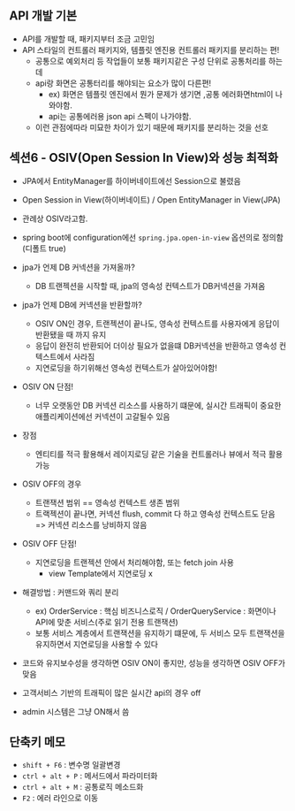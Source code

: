## API 개발 기본

* API를 개발할 때, 패키지부터 조금 고민임
* API 스타일의 컨트롤러 패키지와, 템플릿 엔진용 컨트롤러 패키지를 분리하는 편!
  * 공통으로 예외처리 등 작업들이 보통 패키지같은 구성 단위로 공통처리를 하는데
  * api랑 화면은 공통터리를 해야되는 요소가 많이 다른편!
    * ex) 화면은 템플릿 엔진에서 뭔가 문제가 생기면 ,공통 에러화면html이 나와야함.
    * api는 공통에러용 json api 스펙이 나가야함.
  * 이런 관점에따라 미묘한 차이가 있기 때문에 패키지를 분리하는 것을 선호


## 섹션6 - OSIV(Open Session In View)와 성능 최적화  

* JPA에서 EntityManager를 하이버네이트에선 Session으로 불렸음
* Open Session in View(하이버네이트) / Open EntityManager in View(JPA)
* 관례상 OSIV라고함.
* spring boot에 configuration에선 `spring.jpa.open-in-view` 옵션의로 정의함 (디폴트 true)

* jpa가 언제 DB 커넥션을 가져올까?
  * DB 트랜젝션을 시작할 때, jpa의 영속성 컨텍스트가 DB커넥션을 가져옴
* jpa가 언제 DB에 커넥션을 반환할까?
  * OSIV ON인 경우, 트랜젝션이 끝나도, 영속성 컨텍스트를 사용자에게 응답이 반환됐을 때 까지 유지
  * 응답이 완전히 반환되어 더이상 필요가 없을떄 DB커넥션을 반환하고 영속성 컨텍스트에서 사라짐
  * 지연로딩을 하기위해선 영속성 컨텍스트가 살아있어야함!

* OSIV ON 단점!
  * 너무 오랫동안 DB 커넥션 리소스를 사용하기 떄문에, 실시간 트래픽이 중요한 애플리케이션에선 커넥션이 고갈될수 있음
* 장점
  * 엔티티를 적극 활용해서 레이지로딩 같은 기술을 컨트롤러나 뷰에서 적극 활용 가능

* OSIV OFF의 경우 
  * 트랜잭션 범위 == 영속성 컨텍스트 생존 범위 
  * 트랙젝션이 끝나면, 커넥션 flush, commit 다 하고 영속성 컨텍스트도 닫음 => 커넥션 리소스를 낭비하지 않음
* OSIV OFF 단점!
  * 지연로딩을 트랜젝션 안에서 처리해야함, 또는 fetch join 사용 
    * view Template에서 지연로딩 x
* 해결방법 : 커맨드와 쿼리 분리 
  * ex) OrderService : 핵심 비즈니스로직 / OrderQueryService : 화면이나 API에 맞춘 서비스(주로 읽기 전용 트랜잭션)
  * 보통 서비스 계층에서 트랜잭션을 유지하기 떄문에, 두 서비스 모두 트랜잭션을 유지하면서 지연로딩을 사용할 수 있다

* 코드와 유지보수성을 생각하면 OSIV ON이 좋지만, 성능을 생각하면 OSIV OFF가 맞음
* 고객서비스 기반의 트래픽이 많은 실시간 api의 경우 off
* admin 시스템은 그냥 ON해서 씀




## 단축키 메모
* `shift + F6` : 변수명 일괄변경
* `ctrl + alt + P` : 메서드에서 파라미터화
* `ctrl + alt + M` : 공통로직 메소드화
* `F2` : 에러 라인으로 이동